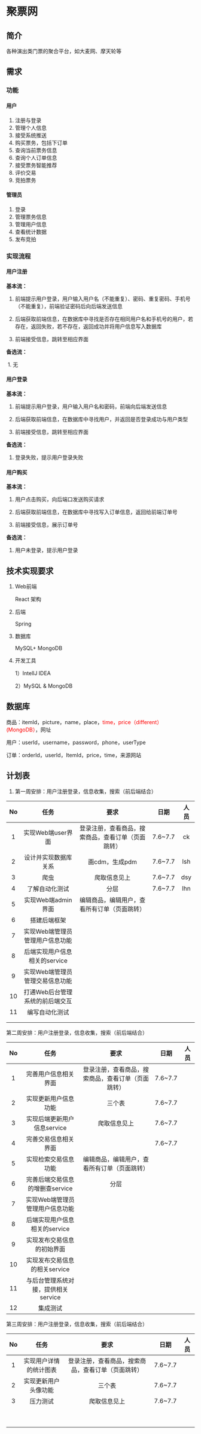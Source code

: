 # 聚票网

## 简介

各种演出类门票的聚合平台，如大麦网、摩天轮等

## 需求

### 功能

#### 用户

1. 注册与登录
2. 管理个人信息
3. 接受系统推送
4. 购买票务，包括下订单
5. 查询当前票务信息
6. 查询个人订单信息
7. 接受票务智能推荐
8. 评价交易
9. 竞拍票务

#### 管理员

1. 登录
2. 管理票务信息
3. 管理用户信息
4. 查看统计数据
5. 发布竞拍

### 实现流程

#### 用户注册

**基本流：**

1. 前端提示用户登录，用户输入用户名（不能重复）、密码、重复密码、手机号（不能重复），前端验证密码后向后端发送信息

2. 后端获取前端信息，在数据库中寻找是否存在相同用户名和手机号的用户，若存在，返回失败，若不存在，返回成功并将用户信息写入数据库

3. 前端接受信息，跳转至相应界面

**备选流：**

​    1. 无

#### 用户登录

**基本流：**

1. 前端提示用户登录，用户输入用户名和密码，前端向后端发送信息

2. 后端获取前端信息，在数据库中寻找用户，并返回是否登录成功与用户类型

3. 前端接受信息，跳转至相应界面

**备选流：**

1. 登录失败，提示用户登录失败

#### 用户购买

**基本流：**

1. 用户点击购买，向后端口发送购买请求

2. 后端获取前端信息，在数据库中寻找写入订单信息，返回给前端订单号

3. 前端接受信息，展示订单号

**备选流：**

1. 用户未登录，提示用户登录

## 技术实现要求

1. Web前端

   React 架构

2. 后端

   Spring

3. 数据库

   MySQL+ MongoDB

4. 开发工具

   1）IntellJ IDEA

   2）MySQL & MongoDB

## 数据库

商品：itemId，picture，name，place，<font color ="red">time，price（different）(MongoDB）</font>，网址

用户：userId，username，password，phone，userType

订单：orderId，userId，ItemId，price，time，来源网站

## 计划表

1. 第一周安排：用户注册登录，信息收集，搜索（前后端结合）

|  No  |              任务               |                        要求                        |  日期   | 人员 |
| :--: | :-----------------------------: | :------------------------------------------------: | :-----: | :--: |
|  1   |        实现Web端user界面        | 登录注册，查看商品，搜索商品，查看订单（页面跳转） | 7.6~7.7 |  ck  |
|  2   |      设计并实现数据库关系       |                   画cdm，生成pdm                   | 7.6~7.7 | lsh  |
|  3   |              爬虫               |                    爬取信息见上                    | 7.6~7.7 | dsy  |
|  4   |         了解自动化测试          |                        分层                        | 7.6~7.7 | lhn  |
|  5   |       实现Web端admin界面        |    编辑商品，编辑用户，查看所有订单（页面跳转）    |         |      |
|  6   |          搭建后端框架           |                                                    |         |      |
|  7   | 实现Web端管理员管理用户信息功能 |                                                    |         |      |
|  8   |  后端实现用户信息相关的service  |                                                    |         |      |
|  9   | 实现Web端管理员管理交易信息功能 |                                                    |         |      |
|  10  | 打通Web后台管理系统的前后端交互 |                                                    |         |      |
|  11  |         编写自动化测试          |                                                    |         |      |
|      |                                 |                                                    |         |      |
|      |                                 |                                                    |         |      |

第二周安排：用户注册登录，信息收集，搜索（前后端结合）

|  No  |                任务                 |                        要求                        |  日期   | 人员 |
| :--: | :---------------------------------: | :------------------------------------------------: | :-----: | :--: |
|  1   |        完善用户信息相关界面         | 登录注册，查看商品，搜索商品，查看订单（页面跳转） | 7.6~7.7 |      |
|  2   |        实现更新用户信息功能         |                       三个表                       | 7.6~7.7 |      |
|  3   |     实现后端更新用户信息service     |                    爬取信息见上                    | 7.6~7.7 |      |
|  4   |        完善交易信息相关界面         |                                                    | 7.6~7.7 |      |
|  5   |        实现检索交易信息功能         |    编辑商品，编辑用户，查看所有订单（页面跳转）    |         |      |
|  6   |   完善后端交易信息的增删查service   |                        分层                        |         |      |
|  7   |   实现Web端管理员管理用户信息功能   |                                                    |         |      |
|  8   |    后端实现用户信息相关的service    |                                                    |         |      |
|  9   |     实现发布交易信息的初始界面      |                                                    |         |      |
|  10  |    实现发布交易信息的相关service    |                                                    |         |      |
|  11  | 与后台管理系统对接，提供相关service |                                                    |         |      |
|  12  |              集成测试               |                                                    |         |      |

第三周安排：用户注册登录，信息收集，搜索（前后端结合）

|  No  |          任务          |                        要求                        |  日期   | 人员 |
| :--: | :--------------------: | :------------------------------------------------: | :-----: | :--: |
|  1   | 实现用户详情的统计图表 | 登录注册，查看商品，搜索商品，查看订单（页面跳转） | 7.6~7.7 |      |
|  2   |  实现更新用户头像功能  |                       三个表                       | 7.6~7.7 |      |
|  3   |        压力测试        |                    爬取信息见上                    | 7.6~7.7 |      |
|      |                        |                                                    |         |      |
|      |                        |                                                    |         |      |
|      |                        |                                                    |         |      |
|      |                        |                                                    |         |      |
|      |                        |                                                    |         |      |
|      |                        |                                                    |         |      |
|      |                        |                                                    |         |      |
|      |                        |                                                    |         |      |
|      |                        |                                                    |         |      |